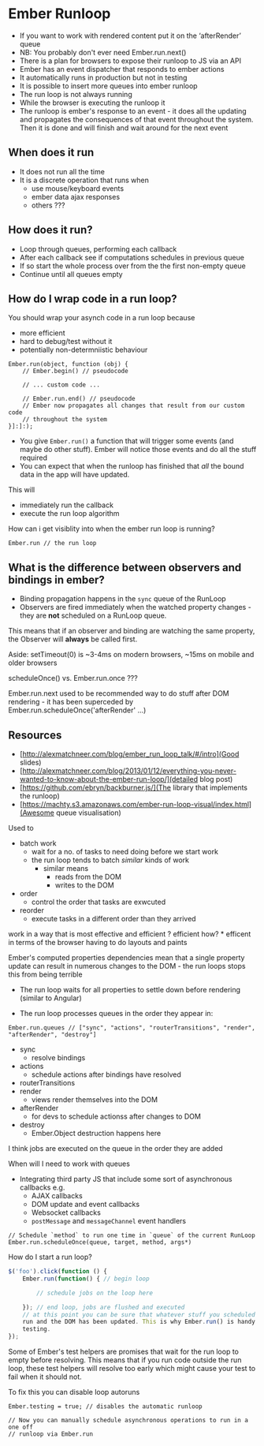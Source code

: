 # Ember Runloop

* If you want to work with rendered content put it on the ‘afterRender’ queue
* NB: You probably don't ever need Ember.run.next()
* There is a plan for browsers to expose their runloop to JS via an API
* Ember has an event dispatcher that responds to ember actions
* It automatically runs in production but not in testing
* It is possible to insert more queues into ember runloop
* The run loop is not always running
* While the browser is executing the runloop it
* The runloop is ember's response to an event - it does all the updating and
  propagates the consequences of that event throughout the system. Then it is
  done and will finish and wait around for the next event

## When does it run

* It does not run all the time
* It is a discrete operation that runs when
    * use mouse/keyboard events
    * ember data ajax responses
    * others ???

## How does it run?

* Loop through queues, performing each callback
* After each callback see if computations schedules in previous queue
* If so start the whole process over from the the first non-empty queue
* Continue until all queues empty


## How do I wrap code in a run loop?

You should wrap your asynch code in a run loop because

* more efficient
* hard to debug/test without it
* potentially non-determniistic behaviour

```
Ember.run(object, function (obj) {
    // Ember.begin() // pseudocode

    // ... custom code ...

    // Ember.run.end() // pseudocode
    // Ember now propagates all changes that result from our custom code
    // throughout the system
}]:]:);
```
* You give `Ember.run()` a function that will trigger some events (and maybe do
  other stuff). Ember will notice those events and do all the stuff required
* You can expect that when the runloop has finished that *all* the bound data in
  the app will have updated.

This will
* immediately run the callback
* execute the run loop algorithm


How can i get visiblity into when the ember run loop is running?
```
Ember.run // the run loop
```

## What is the difference between observers and bindings in ember?

* Binding propagation happens in the `sync` queue of the RunLoop
* Observers are fired immediately when the watched property changes - they are
  **not** scheduled on a RunLoop queue.


This means that if an observer and binding are watching the same property, the
Observer will **always** be called first.

Aside: setTimeout(0) is ~3-4ms on modern browsers, ~15ms on mobile and older browsers


scheduleOnce() vs. Ember.run.once ???

Ember.run.next used to be recommended way to do stuff after DOM rendering - it
has been superceded by Ember.run.scheduleOnce('afterRender' ...)

## Resources

* [http://alexmatchneer.com/blog/ember_run_loop_talk/#/intro](Good slides)
* [http://alexmatchneer.com/blog/2013/01/12/everything-you-never-wanted-to-know-about-the-ember-run-loop/](detailed blog post)
* [https://github.com/ebryn/backburner.js/](The library that implements the runloop)
* [https://machty.s3.amazonaws.com/ember-run-loop-visual/index.html](Awesome queue visualisation)


Used to

* batch work
    * wait for a no. of tasks to need doing before we start work
    * the run loop tends to batch *similar* kinds of work
        * similar means
            * reads from the DOM
            * writes to the DOM
* order
    * control the order that tasks are exwcuted
* reorder
    * execute tasks in a different order than they arrived

work in a way that is most effective and efficient
    ? efficient how?
    * efficent in terms of the browser having to do layouts and paints

Ember's computed properties dependencies mean that a single property update can
result in numerous changes to the DOM - the run loops stops this from being
terrible
* The run loop waits for all properties to settle down before rendering (similar to Angular)

* The run loop processes queues in the order they appear in:
```
Ember.run.queues // ["sync", "actions", "routerTransitions", "render", "afterRender", "destroy"]
```

* sync
    * resolve bindings
* actions
    * schedule actions after bindings have resolved
* routerTransitions
* render
    * views render themselves into the DOM
* afterRender
    * for devs to schedule actionss after changes to DOM
* destroy
    * Ember.Object destruction happens here

I think jobs are executed on the queue in the order they are added

When will I need to work with queues

* Integrating third party JS that include some sort of asynchronous callbacks
  e.g.
    * AJAX callbacks
    * DOM update and event callbacks
    * Websocket callbacks
    * `postMessage`   and `messageChannel` event handlers


```
// Schedule `method` to run one time in `queue` of the current RunLoop
Ember.run.scheduleOnce(queue, target, method, args*)
```


How do I start a run loop?

```javascript
$('foo').click(function () {
    Ember.run(function() { // begin loop

        // schedule jobs on the loop here

    }); // end loop, jobs are flushed and executed
    // at this point you can be sure that whatever stuff you scheduled has been
    run and the DOM has been updated. This is why Ember.run() is handy for
    testing.
});

```

Some of Ember's test helpers are promises that wait for the run loop to empty
before resolving.
This means that if you run code outside the run loop, these test helpers will
resolve too early which might cause your test to fail when it should not.

To fix this you can disable loop autoruns

```
Ember.testing = true; // disables the automatic runloop

// Now you can manually schedule asynchronous operations to run in a one off
// runloop via Ember.run

```
